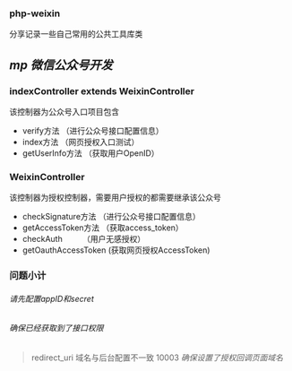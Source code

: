 ### php-weixin
分享记录一些自己常用的公共工具库类
## *mp 微信公众号开发*
### indexController extends WeixinController
该控制器为公众号入口项目包含
+ verify方法 （进行公众号接口配置信息）
+ index方法  （网页授权入口测试）
+ getUserInfo方法  （获取用户OpenID）
 
### WeixinController
该控制器为授权控制器，需要用户授权的都需要继承该公众号
+ checkSignature方法   （进行公众号接口配置信息）
+ getAccessToken方法   （获取access_token）
+ checkAuth     　　   （用户无感授权）
+ getOauthAccessToken  (获取网页授权AccessToken)
 
### 问题小计
###### 请先配置appID和secret
###### 确保已经获取到了接口权限
 > redirect_uri 域名与后台配置不一致 10003
 *确保设置了授权回调页面域名*
